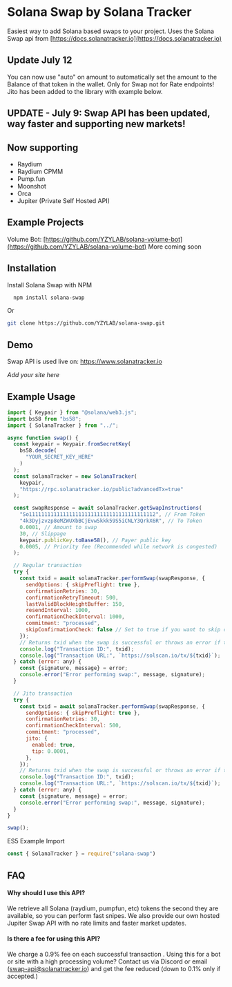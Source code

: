 # Solana Swap by Solana Tracker

Easiest way to add Solana based swaps to your project.
Uses the Solana Swap api from [https://docs.solanatracker.io](https://docs.solanatracker.io)

## Update July 12
You can now use "auto" on amount to automatically set the amount to the Balance of that token in the wallet. Only for Swap not for Rate endpoints!  Jito has been added to the library with example below. 

## UPDATE - July 9: Swap API has been updated, way faster and supporting new markets!

## Now supporting
- Raydium
- Raydium CPMM
- Pump.fun
- Moonshot
- Orca
- Jupiter (Private Self Hosted API)

## Example Projects
Volume Bot: [https://github.com/YZYLAB/solana-volume-bot](https://github.com/YZYLAB/solana-volume-bot)
More coming soon

## Installation

Install Solana Swap with NPM

```bash
  npm install solana-swap
```

Or

```bash
git clone https://github.com/YZYLAB/solana-swap.git
```

## Demo

Swap API is used live on:
https://www.solanatracker.io

_Add your site here_

## Example Usage

```javascript
import { Keypair } from "@solana/web3.js";
import bs58 from "bs58";
import { SolanaTracker } from "../";

async function swap() {
  const keypair = Keypair.fromSecretKey(
    bs58.decode(
      "YOUR_SECRET_KEY_HERE"
    )
  );
  const solanaTracker = new SolanaTracker(
    keypair,
    "https://rpc.solanatracker.io/public?advancedTx=true"
  );

  const swapResponse = await solanaTracker.getSwapInstructions(
    "So11111111111111111111111111111111111111112", // From Token
    "4k3Dyjzvzp8eMZWUXbBCjEvwSkkk59S5iCNLY3QrkX6R", // To Token
    0.0001, // Amount to swap
    30, // Slippage
    keypair.publicKey.toBase58(), // Payer public key
    0.0005, // Priority fee (Recommended while network is congested)
  );

  // Regular transaction
  try {
    const txid = await solanaTracker.performSwap(swapResponse, {
      sendOptions: { skipPreflight: true },
      confirmationRetries: 30,
      confirmationRetryTimeout: 500,
      lastValidBlockHeightBuffer: 150,
      resendInterval: 1000,
      confirmationCheckInterval: 1000,
      commitment: "processed",
      skipConfirmationCheck: false // Set to true if you want to skip confirmation checks and return txid immediately
    });
    // Returns txid when the swap is successful or throws an error if the swap fails
    console.log("Transaction ID:", txid);
    console.log("Transaction URL:", `https://solscan.io/tx/${txid}`);
  } catch (error: any) {
    const {signature, message} = error;
    console.error("Error performing swap:", message, signature);
  }

  // Jito transaction
  try {
    const txid = await solanaTracker.performSwap(swapResponse, {
      sendOptions: { skipPreflight: true },
      confirmationRetries: 30,
      confirmationCheckInterval: 500,
      commitment: "processed",
      jito: {
        enabled: true,
        tip: 0.0001,
      },
    });
    // Returns txid when the swap is successful or throws an error if the swap fails
    console.log("Transaction ID:", txid);
    console.log("Transaction URL:", `https://solscan.io/tx/${txid}`);
  } catch (error: any) {
    const {signature, message} = error;
    console.error("Error performing swap:", message, signature);
  }
}

swap();
```

ES5 Example Import

```javascript
const { SolanaTracker } = require("solana-swap")
```

## FAQ

#### Why should I use this API?

We retrieve all Solana (raydium, pumpfun, etc) tokens the second they are available, so you can perform fast snipes.
We also provide our own hosted Jupiter Swap API with no rate limits and faster market updates.

#### Is there a fee for using this API?

We charge a 0.9% fee on each successful transaction
.
Using this for a bot or site with a high processing volume?
Contact us via Discord or email (swap-api@solanatracker.io) and get the fee reduced (down to 0.1% only if accepted.)
